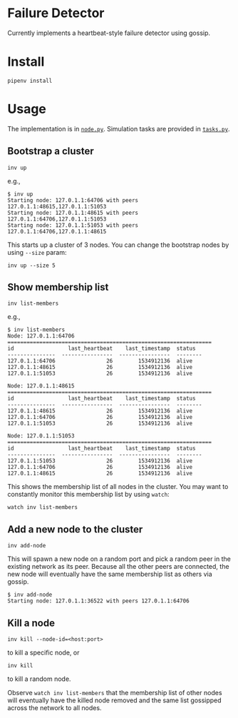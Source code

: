 Failure Detector
================

Currently implements a heartbeat-style failure detector using gossip.


Install
=======

    pipenv install

Usage
=====

The implementation is in [`node.py`](node.py).  Simulation tasks are provided in [`tasks.py`](tasks.py).

## Bootstrap a cluster

    inv up

e.g.,

    $ inv up
    Starting node: 127.0.1.1:64706 with peers 127.0.1.1:48615,127.0.1.1:51053
    Starting node: 127.0.1.1:48615 with peers 127.0.1.1:64706,127.0.1.1:51053
    Starting node: 127.0.1.1:51053 with peers 127.0.1.1:64706,127.0.1.1:48615

This starts up a cluster of 3 nodes.  You can change the bootstrap nodes by using `--size` param:

    inv up --size 5

## Show membership list

    inv list-members

e.g.,

    $ inv list-members
    Node: 127.0.1.1:64706
    ================================================================
    id                 last_heartbeat    last_timestamp  status
    ---------------  ----------------  ----------------  --------
    127.0.1.1:64706                26        1534912136  alive
    127.0.1.1:48615                26        1534912136  alive
    127.0.1.1:51053                26        1534912136  alive

    Node: 127.0.1.1:48615
    ================================================================
    id                 last_heartbeat    last_timestamp  status
    ---------------  ----------------  ----------------  --------
    127.0.1.1:48615                26        1534912136  alive
    127.0.1.1:64706                26        1534912136  alive
    127.0.1.1:51053                26        1534912136  alive

    Node: 127.0.1.1:51053
    ================================================================
    id                 last_heartbeat    last_timestamp  status
    ---------------  ----------------  ----------------  --------
    127.0.1.1:51053                26        1534912136  alive
    127.0.1.1:64706                26        1534912136  alive
    127.0.1.1:48615                26        1534912136  alive

This shows the membership list of all nodes in the cluster.  You may want to constantly monitor this membership list by using `watch`:

    watch inv list-members

## Add a new node to the cluster

    inv add-node

This will spawn a new node on a random port and pick a random peer in the existing network as its peer.  Because all the other peers are connected, the new node will eventually have the same membership list as others via gossip.

    $ inv add-node
    Starting node: 127.0.1.1:36522 with peers 127.0.1.1:64706

## Kill a node

    inv kill --node-id=<host:port>

to kill a specific node, or

    inv kill

to kill a random node.

Observe `watch inv list-members` that the membership list of other nodes will eventually have the killed node removed and the same list gossipped across the network to all nodes.
